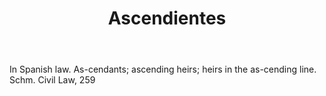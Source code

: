 ---
title: Ascendientes
permalink: "/definitions/ascendientes.html"
body: In Spanish law. As-cendants; ascending heirs; heirs in the as-cending line.
  Schm. Civil Law, 259
published_at: '2018-07-07'
layout: post
---